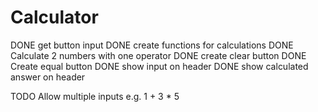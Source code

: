 # Calculator
DONE get button input
DONE create functions for calculations
DONE Calculate 2 numbers with one operator
DONE create clear button
DONE Create equal button
DONE show input on header
DONE show calculated answer on header

TODO Allow multiple inputs e.g. 1 + 3 * 5